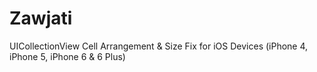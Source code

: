 # Zawjati
UICollectionView Cell Arrangement &amp; Size Fix for iOS Devices (iPhone 4, iPhone 5, iPhone 6 &amp; 6 Plus)
